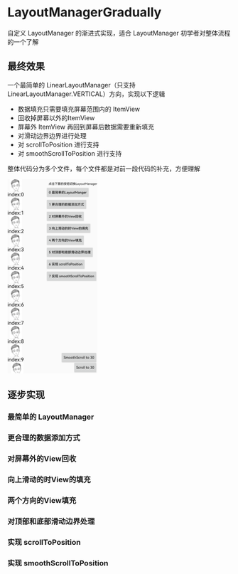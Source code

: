 # LayoutManagerGradually

自定义 LayoutManager 的渐进式实现，适合 LayoutManager 初学者对整体流程的一个了解

## 最终效果

一个最简单的 LinearLayoutManager（只支持 LinearLayoutManager.VERTICAL）方向，实现以下逻辑
   - 数据填充只需要填充屏幕范围内的 ItemView
   - 回收掉屏幕以外的ItemView
   - 屏幕外 ItemView 再回到屏幕后数据需要重新填充
   - 对滑动边界边界进行处理
   - 对 scrollToPosition 进行支持
   - 对 smoothScrollToPosition 进行支持


整体代码分为多个文件，每个文件都是对前一段代码的补充，方便理解

<img src=".img/demo.png" width=40% />



## 逐步实现

### 最简单的 LayoutManager

### 更合理的数据添加方式

### 对屏幕外的View回收

### 向上滑动的时View的填充

### 两个方向的View填充

### 对顶部和底部滑动边界处理

### 实现 scrollToPosition

### 实现 smoothScrollToPosition

